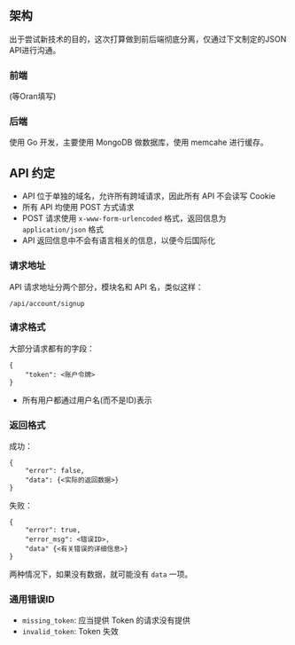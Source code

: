 ## 架构
出于尝试新技术的目的，这次打算做到前后端彻底分离，仅通过下文制定的JSON API进行沟通。

### 前端
(等Oran填写)

### 后端
使用 Go 开发，主要使用 MongoDB 做数据库，使用 memcahe 进行缓存。

## API 约定

* API 位于单独的域名，允许所有跨域请求，因此所有 API 不会读写 Cookie
* 所有 API 均使用 POST 方式请求
* POST 请求使用 `x-www-form-urlencoded` 格式，返回信息为 `application/json` 格式
* API 返回信息中不会有语言相关的信息，以便今后国际化

### 请求地址
API 请求地址分两个部分，模块名和 API 名，类似这样：

    /api/account/signup

### 请求格式

大部分请求都有的字段：

    {
        "token": <账户令牌>
    }

* 所有用户都通过用户名(而不是ID)表示

### 返回格式

成功：

    {
        "error": false,
        "data": {<实际的返回数据>}
    }

失败：

    {
        "error": true,
        "error_msg": <错误ID>, 
        "data" {<有关错误的详细信息>}
    }

两种情况下，如果没有数据，就可能没有 `data` 一项。

### 通用错误ID

* `missing_token`: 应当提供 Token 的请求没有提供
* `invalid_token`: Token 失效